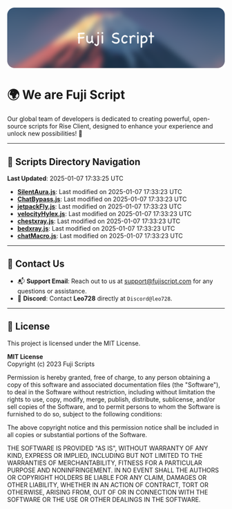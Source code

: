 ![Banner](.github/b.webp)

# 🌍 **We are Fuji Script**

Our global team of developers is dedicated to creating powerful, open-source scripts for Rise Client, designed to enhance your experience and unlock new possibilities! 🌟

---
<!-- SCRIPTS_NAVIGATION_START -->
## 📂 **Scripts Directory Navigation**

**Last Updated**: 2025-01-07 17:33:25 UTC

- **[SilentAura.js](scripts/SilentAura.js)**: Last modified on 2025-01-07 17:33:23 UTC
- **[ChatBypass.js](scripts/ChatBypass.js)**: Last modified on 2025-01-07 17:33:23 UTC
- **[jetpackFly.js](scripts/jetpackFly.js)**: Last modified on 2025-01-07 17:33:23 UTC
- **[velocityHylex.js](scripts/velocityHylex.js)**: Last modified on 2025-01-07 17:33:23 UTC
- **[chestxray.js](scripts/chestxray.js)**: Last modified on 2025-01-07 17:33:23 UTC
- **[bedxray.js](scripts/bedxray.js)**: Last modified on 2025-01-07 17:33:23 UTC
- **[chatMacro.js](scripts/chatMacro.js)**: Last modified on 2025-01-07 17:33:23 UTC

<!-- SCRIPTS_NAVIGATION_END -->

---

## 💬 **Contact Us**  
- 📬 **Support Email**: Reach out to us at [support@fujiscript.com](mailto:support@fujiscript.com) for any questions or assistance.  
- 💬 **Discord**: Contact **Leo728** directly at `Discord@leo728`.

---

## 📜 **License**

This project is licensed under the MIT License.  

**MIT License**  
Copyright (c) 2023 Fuji Scripts  

Permission is hereby granted, free of charge, to any person obtaining a copy of this software and associated documentation files (the "Software"), to deal in the Software without restriction, including without limitation the rights to use, copy, modify, merge, publish, distribute, sublicense, and/or sell copies of the Software, and to permit persons to whom the Software is furnished to do so, subject to the following conditions:  

The above copyright notice and this permission notice shall be included in all copies or substantial portions of the Software.  

THE SOFTWARE IS PROVIDED "AS IS", WITHOUT WARRANTY OF ANY KIND, EXPRESS OR IMPLIED, INCLUDING BUT NOT LIMITED TO THE WARRANTIES OF MERCHANTABILITY, FITNESS FOR A PARTICULAR PURPOSE AND NONINFRINGEMENT. IN NO EVENT SHALL THE AUTHORS OR COPYRIGHT HOLDERS BE LIABLE FOR ANY CLAIM, DAMAGES OR OTHER LIABILITY, WHETHER IN AN ACTION OF CONTRACT, TORT OR OTHERWISE, ARISING FROM, OUT OF OR IN CONNECTION WITH THE SOFTWARE OR THE USE OR OTHER DEALINGS IN THE SOFTWARE.  
